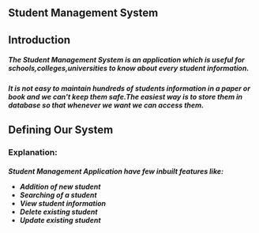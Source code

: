 ## Student Management System

## Introduction
##### The Student Management System is an application which is useful for schools,colleges,universities to know about every student information.
##### It is not easy to maintain hundreds of students information in a paper or book and we can't keep them safe.The easiest way is to store them in database so that whenever we want we can access them. 

## Defining Our System
### Explanation:
<h5>Student Management Application have few inbuilt features like:


  
  
  
  
  
* Addition of new student
* Searching of a student
* View student information
* Delete existing student
* Update existing student
